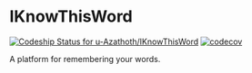 # IKnowThisWord

[![Codeship Status for u-Azathoth/IKnowThisWord](https://app.codeship.com/projects/0aec55c0-f8a3-0137-dc16-3e18e3f2e8d4/status?branch=develop)](https://app.codeship.com/projects/376829)
[![codecov](https://codecov.io/gh/u-Azathoth/IKnowThisWord/branch/develop/graph/badge.svg)](https://codecov.io/gh/u-Azathoth/IKnowThisWord)

A platform for remembering your words.

